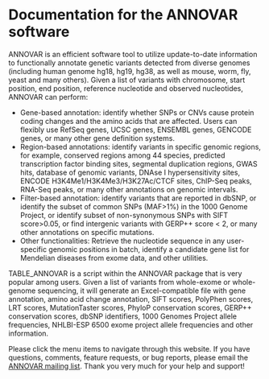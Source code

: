 # Documentation for the ANNOVAR software

ANNOVAR is an efficient software tool to utilize update-to-date information to functionally annotate genetic variants detected from diverse genomes (including human genome hg18, hg19, hg38, as well as mouse, worm, fly, yeast and many others). Given a list of variants with chromosome, start position, end position, reference nucleotide and observed nucleotides, ANNOVAR can perform:

- Gene-based annotation: identify whether SNPs or CNVs cause protein coding changes and the amino acids that are affected. Users can flexibly use RefSeq genes, UCSC genes, ENSEMBL genes, GENCODE genes, or many other gene definition systems.
- Region-based annotations: identify variants in specific genomic regions, for example, conserved regions among 44 species, predicted transcription factor binding sites, segmental duplication regions, GWAS hits, database of genomic variants, DNAse I hypersensitivity sites, ENCODE H3K4Me1/H3K4Me3/H3K27Ac/CTCF sites, ChIP-Seq peaks, RNA-Seq peaks, or many other annotations on genomic intervals.
- Filter-based annotation: identify variants that are reported in dbSNP, or identify the subset of common SNPs (MAF>1%) in the 1000 Genome Project, or identify subset of non-synonymous SNPs with SIFT score>0.05, or find intergenic variants with GERP++ score < 2, or many other annotations on specific mutations.
- Other functionalities: Retrieve the nucleotide sequence in any user-specific genomic positions in batch, identify a candidate gene list for Mendelian diseases from exome data, and other utilities.

TABLE_ANNOVAR is a script within the ANNOVAR package that is very popular among users. Given a list of variants from whole-exome or whole-genome sequencing, it will generate an Excel-compatible file with gene annotation, amino acid change annotation, SIFT scores, PolyPhen scores, LRT scores, MutationTaster scores, PhyloP conservation scores, GERP++ conservation scores, dbSNP identifiers, 1000 Genomes Project allele frequencies, NHLBI-ESP 6500 exome project allele frequencies and other information.

Please click the menu items to navigate through this website. If you have questions, comments, feature requests, or bug reports, please email the [ANNOVAR mailing list](https://groups.google.com/forum/#!forum/annovar). Thank you very much for your help and support!

